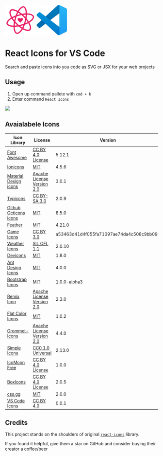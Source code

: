 <img src="./media/logo.png" height=100 style="display:inline-block"> <img src="./media/vscode.jpeg" height=100 style="display:inline-block">

# React Icons for VS Code

Search and paste icons into you code as SVG or JSX for your web projects

## Usage

1. Open up command pallete with `cmd + k`
2. Enter command `React Icons`

<img src="media/react-icons-demo.gif">

## Avaialabele Icons

| Icon Library                                                            | License                                                                                           | Version                                  |
| ----------------------------------------------------------------------- | ------------------------------------------------------------------------------------------------- | ---------------------------------------- |
| [Font Awesome](https://fontawesome.com/)                                | [CC BY 4.0 License](https://creativecommons.org/licenses/by/4.0/)                                 | 5.12.1                                   |
| [Ionicons](https://ionicons.com/)                                       | [MIT](https://github.com/ionic-team/ionicons/blob/master/LICENSE)                                 | 4.5.6                                    |
| [Material Design icons](http://google.github.io/material-design-icons/) | [Apache License Version 2.0](https://github.com/google/material-design-icons/blob/master/LICENSE) | 3.0.1                                    |
| [Typicons](http://s-ings.com/typicons/)                                 | [CC BY-SA 3.0](https://creativecommons.org/licenses/by-sa/3.0/)                                   | 2.0.9                                    |
| [Github Octicons icons](https://octicons.github.com/)                   | [MIT](https://github.com/primer/octicons/blob/master/LICENSE)                                     | 8.5.0                                    |
| [Feather](https://feathericons.com/)                                    | [MIT](https://github.com/feathericons/feather/blob/master/LICENSE)                                | 4.21.0                                   |
| [Game Icons](https://game-icons.net/)                                   | [CC BY 3.0](https://creativecommons.org/licenses/by/3.0/)                                         | a53463d41d4f055fa71097ae74da4c508c9bb09d |
| [Weather Icons](https://erikflowers.github.io/weather-icons/)           | [SIL OFL 1.1](http://scripts.sil.org/OFL)                                                         | 2.0.10                                   |
| [Devicons](https://vorillaz.github.io/devicons/)                        | [MIT](https://opensource.org/licenses/MIT)                                                        | 1.8.0                                    |
| [Ant Design Icons](https://github.com/ant-design/ant-design-icons)      | [MIT](https://opensource.org/licenses/MIT)                                                        | 4.0.0                                    |
| [Bootstrap Icons](https://github.com/twbs/icons)                        | [MIT](https://opensource.org/licenses/MIT)                                                        | 1.0.0-alpha3                             |
| [Remix Icon](https://github.com/Remix-Design/RemixIcon)                 | [Apache License Version 2.0](http://www.apache.org/licenses/)                                     | 2.3.0                                    |
| [Flat Color Icons](https://github.com/icons8/flat-color-icons)          | [MIT](https://opensource.org/licenses/MIT)                                                        | 1.0.2                                    |
| [Grommet-Icons](https://github.com/grommet/grommet-icons)               | [Apache License Version 2.0](http://www.apache.org/licenses/)                                     | 4.4.0                                    |
| [Simple Icons](https://simpleicons.org/)                                | [CC0 1.0 Universal](https://creativecommons.org/publicdomain/zero/1.0/)                           | 2.13.0                                   |
| [IcoMoon Free](https://github.com/Keyamoon/IcoMoon-Free)                | [CC BY 4.0 License](https://creativecommons.org/licenses/by/4.0/)                                 | 1.0.0                                    |
| [BoxIcons](https://github.com/atisawd/boxicons)                         | [CC BY 4.0 License](https://creativecommons.org/licenses/by/4.0/)                                 | 2.0.5                                    |
| [css.gg](https://github.com/astrit/css.gg)                              | [MIT](https://opensource.org/licenses/MIT)                                                        | 2.0.0                                    |
| [VS Code Icons](https://github.com/microsoft/vscode-codicons)           | [CC BY 4.0](https://creativecommons.org/licenses/by/4.0/)                                         | 0.0.1                                    |

## Credits

This project stands on the shoulders of original [`react-icons`](https://github.com/react-icons/react-icons) library.

If you found it helpful, give them a star on GitHub and consider buying their creator a coffee/beer
